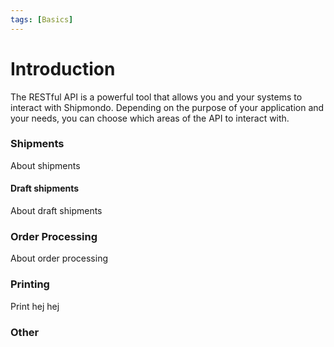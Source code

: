 ```yaml
---
tags: [Basics]
---
```


# Introduction

The RESTful API is a powerful tool that allows you and your systems to interact with Shipmondo.
Depending on the purpose of your application and your needs, you can choose which areas of the API to interact with.

### Shipments

About shipments

#### Draft shipments

About draft shipments

### Order Processing

About order processing

### Printing

Print hej hej

### Other
